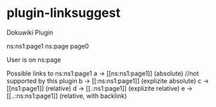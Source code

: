 plugin-linksuggest
==================

Dokuwiki Plugin

ns:ns1:page1
ns:page
page0

User is on ns:page

Possible links to ns:ns1:page1
a -> [[ns:ns1:page1]] (absolute)  //not supported by  this plugin
b -> [[:ns:ns1:page1]] (explizite absolute)
c  ->  [[ns1:page1]] (relative)
d -> [[.:ns1:page1]] (explizite relative)
e -> [[..:ns:ns1:page1]] (relative, with backlink)


